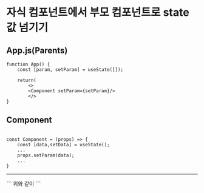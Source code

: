 # 자식 컴포넌트에서 부모 컴포넌트로 state 값 넘기기

## App.js(Parents)
```
function App() {
    const [param, setParam] = useState([]);

    return(
        <>
        <Component setParam={setParam}/>
        </>
}
```

## Component
```

const Component = (props) => {
    const [data,setData] = useState();
    ...
    props.setParam(data);
    ...
}
```
<hr>
```
위와 같이
```